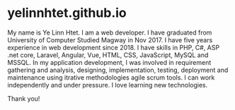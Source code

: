 # yelinnhtet.github.io

My name is Ye Linn Htet.
I am a web developer. I have graduated from University of Computer Studied Magway in Nov 2017.
I have five years experience in web development since 2018. 
I have skills in PHP, C#, ASP .net core, Laravel, Angular, Vue, HTML, CSS, JavaScript, MySQL and MSSQL.
In my application development, I was involved in requirement gathering and analysis, designing, implementation, testing, deployment and maintenance using itrative methodologies agile scrum tools.
I can work independently and under pressure. I love learning new technologies.

Thank you!
